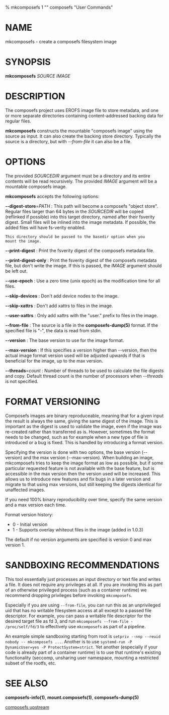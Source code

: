 % mkcomposefs 1 "" composefs "User Commands"

# NAME

mkcomposefs - create a composefs filesystem image

# SYNOPSIS
**mkcomposefs** *SOURCE* *IMAGE*

# DESCRIPTION

The composefs project uses EROFS image file to store metadata, and one
or more separate directories containing content-addressed backing data
for regular files.

**mkcomposefs** constructs the mountable "composefs image" using the
source as input. It can also create the backing store directory.
Typically the source is a directory, but with *--from-file* it can
also be a file.

# OPTIONS

The provided *SOURCEDIR* argument must be a directory and its entire
contents will be read recursively.  The provided *IMAGE* argument
will be a mountable composefs image.

**mkcomposefs** accepts the following options:


**\-\-digest-store**=*PATH*
:   This path will become a composefs "object store". Regular files
    larger than 64 bytes in the *SOURCEDIR* will be copied (reflinked
    if possible) into this target directory, named after their
    fsverity digest. Small files will be inlined into the image
    metadata. If possible, the added files will have fs-verity
    enabled.

    This directory should be passed to the basedir option when you
    mount the image.

**\-\-print-digest**
:   Print the fsverity digest of the composefs metadata file.

**\-\-print-digest-only**
:   Print the fsverity digest of the composefs metadata file, but
    don't write the image. If this is passed, the *IMAGE* argument should
    be left out.

**\-\-use-epoch**
:   Use a zero time (unix epoch) as the modification time for all files.

**\-\-skip-devices**
:   Don't add device nodes to the image.

**\-\-skip-xattrs**
:   Don't add xattrs to files in the image.

**\-\-user-xattrs**
:   Only add xattrs with the "user." prefix to files in the image.

**\-\-from-file**
:   The source is a file in the **composefs-dump(5)** format. If
    the specified file is "-", the data is read from stdin.

**\-\-version**
:   The base version to use for the image format.

**\-\-max-version**
:   If this specifies a version higher than \-\-version, then the
    actual image format version used will be adjusted upwards if that
    is beneficial for the image, up to the max version.

**\-\-threads**=*count*
:   Number of threads to be used to calculate the file digests and copy.
    Default thread count is the number of processors when *--threads* is not specified.

# FORMAT VERSIONING

Composefs images are binary reproduceable, meaning that for a given
input the result is always the same, giving the same digest of the
image. This is important as the digest is used to validate the image,
even if the image was re-created rather than transferred as
is. However, sometimes the format needs to be changed, such as for
example when a new type of file is introduced or a bug is fixed. This
is handled by introducing a format version.

Specifying the version is done with two options, the base version
(\-\-version) and the max version (\-\-max-version). When building an
image, mkcomposefs tries to keep the image format as low as possible,
but if some particular requested feature is not available with the
base feature, but is accessible in the max version then the version
used will be increased. This allows us to introduce new features and
fix bugs in a later version and migrate to that using max versions,
but still keeping the digests identical for unaffected images.

If you need 100% binary reproducibility over time, specify the same
version and a max version each time.

Format version history:

- 0 - Initial version
- 1 - Supports overlay whiteout files in the image (added in 1.0.3)

The default if no version arguments are specified is version 0 and max
version 1.

# SANDBOXING RECOMMENDATIONS

This tool essentially just processes an input directory or
text file and writes a file. It does not require any privileges
at all. If you are invoking this as part of an otherwise privileged
process (such as a container runtime) we recommend dropping privileges
before invoking `mkcomposefs`.

Especially if you are using `--from-file`, you can run this
as an unprivileged uid that has no writable filesystem access at
all except to a passed file descriptor. For example, you can pass
a writable file descriptor for the desired target file as fd 3,
and run `mkcomposefs --from-file - /proc/self/fd/3`
to effectively use `mkcomposefs` as part of a pipeline.

An example simple sandboxing starting from root is `setpriv --nnp --reuid nobody -- mkcomposefs ...`.
Another is to use `systemd-run -P DynamicUser=yes -P ProtectSystem=strict`.
Yet another (especially if your code is already part of a container runtime)
is to use that runtime's existing functionality (seccomp, unsharing user namespace,
mounting a restricted subset of the rootfs, etc.

# SEE ALSO
**composefs-info(1)**, **mount.composefs(1)**, **composefs-dump(5)**

[composefs upstream](https://github.com/containers/composefs)
